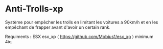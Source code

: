 # Anti-Trolls-xp
Système pour empêcher les trolls en limitant les voitures a 90km/h et en les empêchant de frapper avant d'avoir un certain rank.

Requiments : ESX
             esx_xp ( https://github.com/Mobius1/esx_xp )
             minimum 4iq

            

